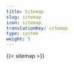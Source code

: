```yaml
---
title: Sitemap
slug: sitemap
icon: sitemap
translationKey: sitemap
type: system
weight: 5
---
```

{{< sitemap >}}